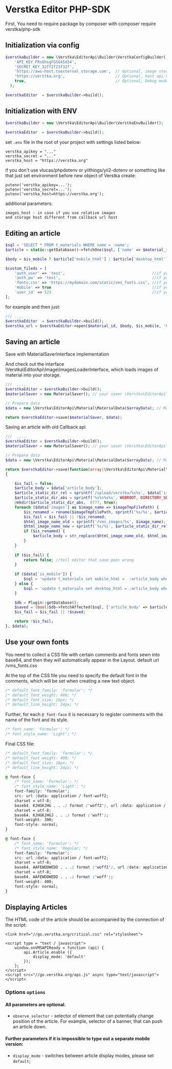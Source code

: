 # Verstka Editor PHP-SDK

First, You need to require package by composer with composer require verstka/php-sdk

## Initialization via config

```php
$verstkaBuilder = new \Verstka\EditorApi\Builder\VerstkaConfigBuilder(
    'API_KEY_FRsGhsgFGSG45d34',
    'SECRET_KEY_32ff2f23f32f',
    'https://aws-host.toexternal_storage.com',  // Optional, image storage host
    'https://verstka.org',                      // Optional, host api Verstka
    true,                                       // Optional, Debug mode
  );

$verstkaEditor  = $verstkaBuilder->build();

```

## Initialization with ENV

```php
$verstkaBuilder = new \Verstka\EditorApi\Builder\VerstkaEnvBuilder();
                          
$verstkaEditor  = $verstkaBuilder->build();

```

set ```.env``` file in the root of your project with settings listed below:

```
verstka_apikey = "..."
verstka_secret = "..."
verstka_host = "https://verstka.org"
```

if you don't use vlucas/phpdotenv or yiithings/yii2-dotenv or something like that just set environment before new object
of Verstka create:

```
putenv('verstka_apikey=...');
putenv('verstka_secret=...');
putenv('verstka_host=https://verstka.org');
```

additional parameters:

```
images_host - in case if you use relative images
and storage host different from callback url host
```

## Editing an article

```php
$sql = 'SELECT * FROM t_materials WHERE name = :name';
$article = static::getDatabase()->fetchOne($sql, ['name' => $material_id]);

$body = $is_mobile ? $article['mobile_html'] : $article['desktop_html'];

$custom_fileds = [
    'auth_user' => 'test',                                      //if you have http authorization on callback url
    'auth_pw' => 'test',                                        //if you have http authorization on callback url
    'fonts.css' => 'https://mydomain.com/static/vms_fonts.css', //if you use custom fonts set
    'mobile' => true                                            //if you open mobile version of the post,
    'user_id' => 123                                            //if you want to know the user who opened the editor when saving 
];
```

for example and then just:

```php
/// ....
$verstkaEditor  = $verstkaBuilder->build();
$verstka_url = $verstkaEditor->open($material_id, $body, $is_mobile, 'https://mydomain.com/verstka/save', $custom_fileds);
```

## Saving an article

Save with MaterialSaverInterface implementation

And check out the interface \Verstka\EditorApi\Image\ImagesLoaderInterface, which loads images of material into your
storage.

```php
///  ....
$verstkaEditor = $verstkaBuilder->build();
$materialSaver = new MaterialSaver(); // your saver \Verstka\EditorApi\Material\MaterialSaverInterface

// Prepare data
$data = new \Verstka\EditorApi\Material\MaterialData($arrayData); // Material data from POST

return $verstkaEditor->save($materialSaver, $data);
```

Saving an article with old Callback api

```php
///  ....
$verstkaEditor = $verstkaBuilder->build();
$materialSaver = new MaterialSaver(); // your saver \Verstka\EditorApi\Material\MaterialSaverInterface

// Prepare data
$data = new \Verstka\EditorApi\Material\MaterialData($arrayData); // Material data from POST

return $verstkaEditor->save(function(array|\Verstka\EditorApi\Material\MaterialDataInterface $data): bool
{

    $is_fail = false;
    $article_body = $data['article_body'];
    $article_static_dir_rel = sprintf('/upload/verstka/%s%s', $data['is_mobile'] ? 'm_':'', $data['material_id']);
    $article_static_dir_abs = sprintf('%s%s%s%s', WEBROOT, DIRECTORY_SEPARATOR, '/public/', $article_static_dir_rel);
    @mkdir($article_static_dir_abs,  0777, true);
    foreach ($data['images'] as $image_name => $imageTmpFilePath) {
        $is_renamed = rename($imageTmpFilePath, sprintf('%s/%s', $article_static_dir_abs, $image_name));
        $is_fail = $is_fail || !$is_renamed;
        $html_image_name_old = sprintf('/vms_images/%s', $image_name);
        $html_image_name_new = sprintf('%s/%s', $article_static_dir_rel, $image_name);
        if ($is_renamed) {
            $article_body = str_replace($html_image_name_old, $html_image_name_new, $article_body);
        }
    }
    
    if ($is_fail) {
        return false; //tell editor that save goes wrong
    }
    
    if ($data['is_mobile']) {
        $sql = 'update t_materials set mobile_html =  :article_body where name = :name;';
    } else {
        $sql = 'update t_materials set desktop_html = :article_body where name = :name;';
    }

    $db = Plugin::getDatabase();
    $saved = (bool)$db->fetchAffected($sql, ['article_body' => $article_body, 'name' => $data['material_id']]);
    $is_fail = $is_fail || !$saved;

    return !$is_fail;
}, $data);

```

## Use your own fonts

You need to collect a CSS file with certain comments and fonts sewn into base64, and then they will automatically appear
in the Layout.
default url /vms_fonts.css

At the top of the CSS file you need to specify the default font in the comments, which will be set when creating a new
text object.

```css
/* default_font_family: 'formular'; */
/* default_font_weight: 400; */
/* default_font_size: 16px; */
/* default_line_height: 24px; */
```

Further, for each `@ font-face` it is necessary to register comments with the name of the font and its style.

```css
/* font_name: 'Formular'; */
/* font_style_name: 'Light'; */
```

Final CSS file:

```css
/* default_font_family: 'formular'; */
/* default_font_weight: 400; */
/* default_font_size: 16px; */
/* default_line_height: 24px; */

@ font-face {
    /* font_name: 'Formular'; */
    /* font_style_name: 'Light'; */
    font-family: 'formular';
    src: url (data: application / font-woff2;
    charset = utf-8;
    base64, KJHGKJHG . . .) format ('woff2'), url (data: application / font-woff;
    charset = utf-8;
    base64, KJHGKJHGJ . . .) format ('woff');
    font-weight: 300;
    font-style: normal;
}

@ font-face {
    /* font_name: 'Formular'; */
    /* font_style_name: 'Regular; */
    font-family: 'formular';
    src: url (data: application / font-woff2;
    charset = utf-8;
    base64, AAFEWDDWEDD . . .) format ('woff2'), url (data: application / font-woff;
    charset = utf-8;
    base64, AAFEWDDWEDD . . .) format ('woff');
    font-weight: 400;
    font-style: normal;
}
```

## Displaying Articles
The HTML code of the article should be accompanied by the connection of the script:

```
<link href="//go.verstka.org/critical.css" rel="stylesheet">

<script type = "text / javascript">
    window.onVMSAPIReady = function (api) {
        api.Article.enable ({
            display_mode: 'default'
        });
    };
</script>
<script src="//go.verstka.org/api.js" async type="text/javascript"></script>
```

### Options `options`
#### All parameters are optional.
* `observe_selector` - selector of element that can potentially change position of the article. For example, selector of a banner, that can push an article down.
#### Further parameters if it is impossible to type out a separate mobile version:
* `display_mode` - switches between article display modes, please set `default`;
